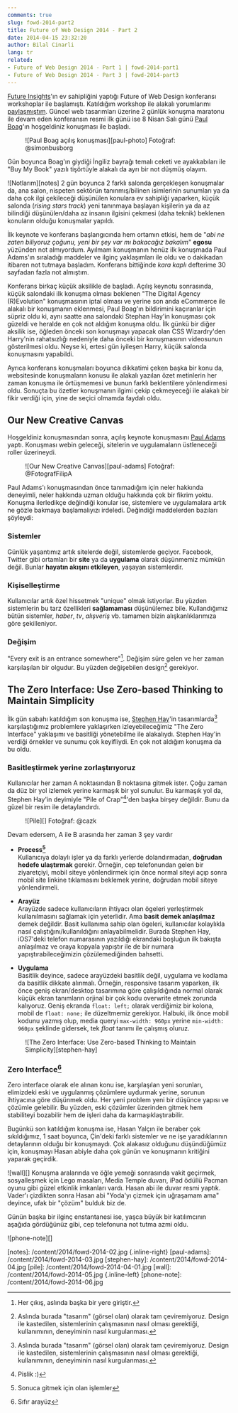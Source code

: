 ```yaml
---
comments: true
slug: fowd-2014-part2
title: Future of Web Design 2014 - Part 2
date: 2014-04-15 23:32:20
author: Bilal Cinarli
lang: tr
related:
- Future of Web Design 2014 - Part 1 | fowd-2014-part1
- Future of Web Design 2014 - Part 3 | fowd-2014-part3
---
```

[Future Insights](http://www.futureinsights.com/)'ın ev sahipliğini yaptığı Future of Web Design konferansı workshoplar ile başlamıştı. Katıldığım workshop ile alakalı yorumlarımı [paylaşmıştım](/article/fowd-2014-part1). Güncel web tasarımları üzerine 2 günlük konuşma maratonu ile devam eden konferansın resmi ilk günü ise 8 Nisan Salı günü [Paul Boag](https://twitter.com/boagworld)'ın hoşgeldiniz konuşması ile başladı.

<figure markdown="1">
![Paul Boag açılış konuşması][paul-photo]
<span class="credits">Fotoğraf: @simonbusborg</span>
</figure>

Gün boyunca Boag'ın giydiği İngiliz bayrağı temalı ceketi ve ayakkabıları ile "Buy My Book" yazılı tişörtüyle alakalı da ayrı bir not düşmüş olayım.

![Notlarım][notes] 2 gün boyunca 2 farklı salonda gerçekleşen konuşmalar da, ana salon, nispeten sektörün tanınmış/bilinen isimlerinin sunumları ya da daha çok ilgi çekileceği düşünülen konulara ev sahipliği yaparken, küçük salonda (_rising stars track_) yeni tanınmaya başlayan kişilerin ya da az bilindiği düşünülen/daha az insanın ilgisini çekmesi (daha teknik) beklenen konuların olduğu konuşmalar yapıldı.

İlk keynote ve konferans başlangıcında hem ortamın etkisi, hem de "_abi ne zaten biliyoruz çoğunu, yeni bir şey var mı bakacağız bakalım_" __egosu__ yüzünden not almıyordum. Ayılmam konuşmanın henüz ilk konuşmada Paul Adams'ın sıraladığı maddeler ve ilginç yaklaşımları ile oldu ve o dakikadan itibaren not tutmaya başladım. Konferans bittiğinde _kara kaplı_ defterime 30 sayfadan fazla not almıştım.

 Konferans birkaç küçük aksilikle de başladı. Açılış keynotu sonrasında, küçük salondaki ilk konuşma olması beklenen "The Digital Agency (R)Evolution" konuşmasının iptal olması ve yerine son anda eCommerce ile alakalı bir konuşmanın eklenmesi, Paul Boag'ın bildirimini kaçıranlar için süpriz oldu ki, aynı saatte ana salondaki Stephan Hay'in konuşması çok güzeldi ve heralde en çok not aldığım konuşma oldu. İlk günkü bir diğer aksilik ise, öğleden önceki son konuşmayı yapacak olan CSS Wizardry'den Harry'nin rahatsızlığı nedeniyle daha önceki bir konuşmasının videosunun gösterilmesi oldu. Neyse ki, ertesi gün iyileşen Harry, küçük salonda konuşmasını yapabildi.

 Ayrıca konferans konuşmaları boyunca dikkatimi çeken başka bir konu da, websitesinde konuşmaların konusu ile alakalı yazılan özet metinlerin her zaman konuşma ile örtüşmemesi ve bunun farklı beklentilere yönlendirmesi oldu. Sonuçta bu özetler konuşmanın ilgimi çekip çekmeyeceği ile alakalı bir fikir verdiği için, yine de seçici olmamda faydalı oldu.


## Our New Creative Canvas
Hoşgeldiniz konuşmasından sonra, açılış keynote konuşmasını [Paul Adams](https://twitter.com/Padday) yaptı. Konuşması webin geleceği, sitelerin ve uygulamaların üstleneceği roller üzerineydi.

<figure markdown="1">
![Our New Creative Canvas][paul-adams]
<span class="credits">Fotoğraf: @FotografFilipA</span>
</figure>

Paul Adams'ı konuşmasından önce tanımadığım için neler hakkında deneyimli, neler hakkında uzman olduğu hakkında çok bir fikrim yoktu. Konuşma ilerledikçe değindiği konular ise, sistemlere ve uygulamalara artık ne gözle bakmaya başlamalıyızı irdeledi. Değindiği maddelerden bazıları şöyleydi:

### __Sistemler__
Günlük yaşantımız artık sitelerde değil, sistemlerde geçiyor. Facebook, Twitter gibi ortamları bir __site__ ya da __uygulama__ olarak düşünmemiz mümkün değil. Bunlar __hayatın akışını etkileyen__, yaşayan sistemlerdir.

### __Kişiselleştirme__
Kullanıcılar artık özel hissetmek "unique" olmak istiyorlar. Bu yüzden sistemlerin bu tarz özellikleri __sağlamaması__ düşünülemez bile. Kullandığımız bütün sistemler, _haber_, _tv_, _alışveriş_ vb. tamamen bizin alışkanlıklarımıza göre şekilleniyor.

### __Değişim__
"Every exit is an entrance somewhere"[^1]. Değişim süre gelen ve her zaman karşılaşılan bir olgudur. Bu yüzden değişebilen design[^2] gerekiyor.


## The Zero Interface: Use Zero-based Thinking to Maintain Simplicity
İlk gün sabahı katıldığım son konuşma ise, [Stephen Hay](https://twitter.com/stephenhay)'in tasarımlarda[^2] karşılaştığımız problemlere yaklaşırken izleyebileceğimiz "The Zero Interface" yaklaşımı ve basitliği yönetebilme ile alakalıydı. Stephen Hay'in verdiği örnekler ve sunumu çok keyifliydi. En çok not aldığım konuşma da bu oldu.

### __Basitleştirmek yerine zorlaştırıyoruz__
Kullanıcılar her zaman A noktasından B noktasına gitmek ister. Çoğu zaman da düz bir yol izlemek yerine karmaşık bir yol sunulur. Bu karmaşık yol da, Stephen Hay'in deyimiyle "Pile of Crap"[^3]'den başka birşey değildir. Bunu da güzel bir resim ile detaylandırdı.
<figure markdown="1">
![Pile][]
<span class="credits">Fotoğraf: @cazk</span>
</figure>

Devam edersem, A ile B arasında her zaman 3 şey vardır

* __Process[^4]__ <br />
Kullanıcıya dolaylı işler ya da farklı yerlerde dolandırmadan, __doğrudan hedefe ulaştırmak__ gerekir. Örneğin, cep telefonundan gelen bir ziyaretçiyi, mobil siteye yönlendirmek için önce normal siteyi açıp sonra mobil site linkine tıklamasını beklemek yerine, doğrudan mobil siteye yönlendirmeli.

* __Arayüz__ <br />
Arayüzde sadece kullanıcıların ihtiyacı olan ögeleri yerleştirmek kullanılmasını sağlamak için yeterlidir. Ama __basit demek anlaşılmaz__ demek değildir. Basit kullanıma sahip olan ögeleri, kullanıcılar kolaylıkla nasıl çalıştığını/kullanıldığını anlayabilmelidir. Burada Stephen Hay, iOS7'deki telefon numarasının yazıldığı ekrandaki boşluğun ilk bakışta anlaşılmaz ve oraya kopyala yapıştır ile de bir numara yapıştırabileceğimizin çözülemediğinden bahsetti.


* __Uygulama__ <br />
Basitlik deyince, sadece arayüzdeki basitlik değil, uygulama ve kodlama da basitlik dikkate alınmalı. Örneğin, responsive tasarım yaparken, ilk önce geniş ekran/desktop tasarımına göre çalışıldığında normal olarak küçük ekran tanımların orjinal bir çok kodu overwrite etmek zorunda kalıyoruz. Geniş ekranda `float: left;` olarak verdiğimiz bir kolona, mobil de `float: none;` ile düzeltmemiz gerekiyor. Halbuki, ilk önce mobil kodunu yazmış olup, media queryi `max-width: 960px` yerine `min-width: 960px` şeklinde gidersek, tek _float_ tanımı ile çalışmış oluruz.

<figure markdown="1">
![The Zero Interface: Use Zero-based Thinking to Maintain Simplicity][stephen-hay]
</figure>

### __Zero Interface[^5]__
Zero interface olarak ele alınan konu ise, karşılaşılan yeni sorunları, elimizdeki eski ve uygulanmış çözümlere uydurmak yerine, sorunun ihtiyacına göre düşünmek oldu. Her yeni problem yeni bir düşünce yapısı ve çözümle gelebilir. Bu yüzden, eski çözümler üzerinden gitmek hem stabiliteyi bozabilir hem de işleri daha da karmaşıklaştırabilir.

Bugünkü son katıldığım konuşma ise, Hasan Yalçın ile beraber çok sıkıldığımız, 1 saat boyunca, Çin'deki farklı sistemler ve ne işe yaradıklarının detaylarının olduğu bir konuşmaydı. Çok alakasız olduğunu düşündüğümüz için, konuşmayı Hasan abiyle daha çok günün ve konuşmanın kritiğini yaparak geçirdik.

![wall][] Konuşma aralarında ve öğle yemeği sonrasında vakit geçirmek, sosyalleşmek için Lego masaları, Media Temple duvarı, iPad ödüllü Pacman oyunu gibi güzel etkinlik imkanları vardı. Hasan abi ile duvar resmi yaptık. Vader'ı çizdikten sonra Hasan abi "Yoda'yı çizmek için uğraşamam ama" deyince, ufak bir "çözüm" bulduk biz de.

Günün başka bir ilginç enstantanesi ise, yaşca büyük bir katılımcının aşağıda gördüğünüz gibi, cep telefonuna not tutma azmi oldu.

![phone-note][]


[^1]: Her çıkış, aslında başka bir yere giriştir.
[^2]: Aslında burada "tasarım" (görsel olan) olarak tam çeviremiyoruz. Design ile kastedilen, sistemlerinin çalışmasının nasıl olması gerektiği, kullanımının, deneyiminin nasıl kurgulanması.
[^3]: Pislik :)
[^4]: Sonuca gitmek için olan işlemler
[^5]: Sıfır arayüz



[seen]: http://seen.co/event/fowd-london-2014-london-uk-2014-9313
[paul-photo]: /content/2014/fowd-2014-01.jpg
[notes]: /content/2014/fowd-2014-02.jpg {.inline-right}
[paul-adams]: /content/2014/fowd-2014-03.jpg
[stephen-hay]: /content/2014/fowd-2014-04.jpg
[pile]: /content/2014/fowd-2014-04-01.jpg
[wall]: /content/2014/fowd-2014-05.jpg {.inline-left}
[phone-note]: /content/2014/fowd-2014-06.jpg